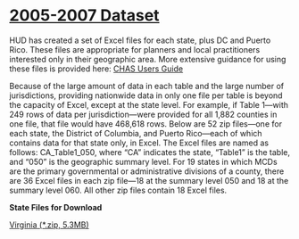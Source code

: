 # [2005-2007 Dataset](https://www.huduser.gov/portal/datasets/cp.html)  

HUD has created a set of Excel files for each state, plus DC and Puerto Rico. These files are appropriate for planners and local practitioners interested only in their geographic area. More extensive guidance for using these files is provided here: [CHAS Users Guide](https://www.huduser.gov/portal/datasets/cp/CHAS/2007Data/CHAS%20basic%20users%20guide.doc)

Because of the large amount of data in each table and the large number of jurisdictions, providing nationwide data in only one file per table is beyond the capacity of Excel, except at the state level. For example, if Table 1—with 249 rows of data per jurisdiction—were provided for all 1,882 counties in one file, that file would have 468,618 rows. Below are 52 zip files—one for each state, the District of Columbia, and Puerto Rico—each of which contains data for that state only, in Excel. The Excel files are named as follows: CA\_Table1\_050, where “CA” indicates the state, “Table1” is the table, and “050” is the geographic summary level. For 19 states in which MCDs are the primary governmental or administrative divisions of a county, there are 36 Excel files in each zip file—18 at the summary level 050 and 18 at the summary level 060. All other zip files contain 18 Excel files.

**State Files for Download**

[Virginia (\*.zip, 5.3MB)](https://www.huduser.gov/portal/datasets/cp/CHAS/2007Data/VA-CHAS.zip)